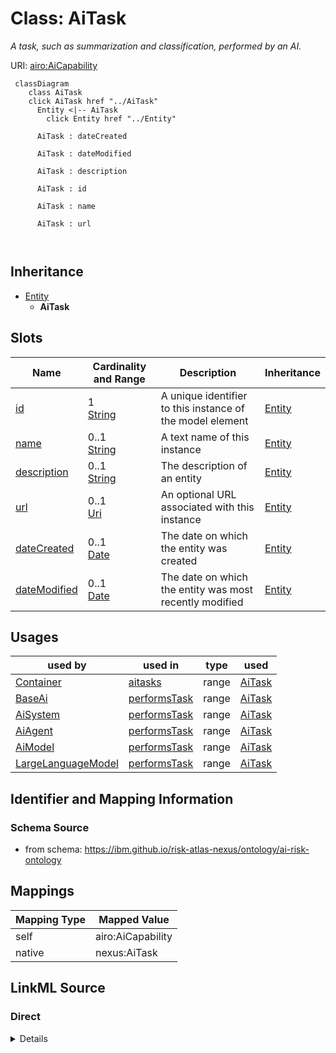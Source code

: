 

# Class: AiTask


_A task, such as summarization and classification, performed by an AI._





URI: [airo:AiCapability](https://w3id.org/airo#AiCapability)






```mermaid
 classDiagram
    class AiTask
    click AiTask href "../AiTask"
      Entity <|-- AiTask
        click Entity href "../Entity"
      
      AiTask : dateCreated
        
      AiTask : dateModified
        
      AiTask : description
        
      AiTask : id
        
      AiTask : name
        
      AiTask : url
        
      
```





## Inheritance
* [Entity](Entity.md)
    * **AiTask**



## Slots

| Name | Cardinality and Range | Description | Inheritance |
| ---  | --- | --- | --- |
| [id](id.md) | 1 <br/> [String](String.md) | A unique identifier to this instance of the model element | [Entity](Entity.md) |
| [name](name.md) | 0..1 <br/> [String](String.md) | A text name of this instance | [Entity](Entity.md) |
| [description](description.md) | 0..1 <br/> [String](String.md) | The description of an entity | [Entity](Entity.md) |
| [url](url.md) | 0..1 <br/> [Uri](Uri.md) | An optional URL associated with this instance | [Entity](Entity.md) |
| [dateCreated](dateCreated.md) | 0..1 <br/> [Date](Date.md) | The date on which the entity was created | [Entity](Entity.md) |
| [dateModified](dateModified.md) | 0..1 <br/> [Date](Date.md) | The date on which the entity was most recently modified | [Entity](Entity.md) |





## Usages

| used by | used in | type | used |
| ---  | --- | --- | --- |
| [Container](Container.md) | [aitasks](aitasks.md) | range | [AiTask](AiTask.md) |
| [BaseAi](BaseAi.md) | [performsTask](performsTask.md) | range | [AiTask](AiTask.md) |
| [AiSystem](AiSystem.md) | [performsTask](performsTask.md) | range | [AiTask](AiTask.md) |
| [AiAgent](AiAgent.md) | [performsTask](performsTask.md) | range | [AiTask](AiTask.md) |
| [AiModel](AiModel.md) | [performsTask](performsTask.md) | range | [AiTask](AiTask.md) |
| [LargeLanguageModel](LargeLanguageModel.md) | [performsTask](performsTask.md) | range | [AiTask](AiTask.md) |






## Identifier and Mapping Information







### Schema Source


* from schema: https://ibm.github.io/risk-atlas-nexus/ontology/ai-risk-ontology




## Mappings

| Mapping Type | Mapped Value |
| ---  | ---  |
| self | airo:AiCapability |
| native | nexus:AiTask |







## LinkML Source

<!-- TODO: investigate https://stackoverflow.com/questions/37606292/how-to-create-tabbed-code-blocks-in-mkdocs-or-sphinx -->

### Direct

<details>
```yaml
name: AiTask
description: A task, such as summarization and classification, performed by an AI.
from_schema: https://ibm.github.io/risk-atlas-nexus/ontology/ai-risk-ontology
is_a: Entity
class_uri: airo:AiCapability

```
</details>

### Induced

<details>
```yaml
name: AiTask
description: A task, such as summarization and classification, performed by an AI.
from_schema: https://ibm.github.io/risk-atlas-nexus/ontology/ai-risk-ontology
is_a: Entity
attributes:
  id:
    name: id
    description: A unique identifier to this instance of the model element. Example
      identifiers include UUID, URI, URN, etc.
    from_schema: https://ibm.github.io/risk-atlas-nexus/ontology/ai-risk-ontology
    rank: 1000
    slot_uri: schema:identifier
    identifier: true
    alias: id
    owner: AiTask
    domain_of:
    - Entity
    range: string
    required: true
  name:
    name: name
    description: A text name of this instance.
    from_schema: https://ibm.github.io/risk-atlas-nexus/ontology/ai-risk-ontology
    rank: 1000
    slot_uri: schema:name
    alias: name
    owner: AiTask
    domain_of:
    - Entity
    - BenchmarkMetadataCard
    range: string
  description:
    name: description
    description: The description of an entity
    from_schema: https://ibm.github.io/risk-atlas-nexus/ontology/ai-risk-ontology
    rank: 1000
    slot_uri: schema:description
    alias: description
    owner: AiTask
    domain_of:
    - Entity
    range: string
  url:
    name: url
    description: An optional URL associated with this instance.
    from_schema: https://ibm.github.io/risk-atlas-nexus/ontology/ai-risk-ontology
    rank: 1000
    slot_uri: schema:url
    alias: url
    owner: AiTask
    domain_of:
    - Entity
    range: uri
  dateCreated:
    name: dateCreated
    description: The date on which the entity was created.
    from_schema: https://ibm.github.io/risk-atlas-nexus/ontology/ai-risk-ontology
    rank: 1000
    slot_uri: schema:dateCreated
    alias: dateCreated
    owner: AiTask
    domain_of:
    - Entity
    range: date
    required: false
  dateModified:
    name: dateModified
    description: The date on which the entity was most recently modified.
    from_schema: https://ibm.github.io/risk-atlas-nexus/ontology/ai-risk-ontology
    rank: 1000
    slot_uri: schema:dateModified
    alias: dateModified
    owner: AiTask
    domain_of:
    - Entity
    range: date
    required: false
class_uri: airo:AiCapability

```
</details>